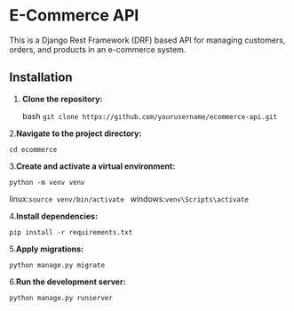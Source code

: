 # E-Commerce API

This is a Django Rest Framework (DRF) based API for managing customers, orders, and products in an e-commerce system.

## Installation

1. **Clone the repository:**

   bash
   `git clone https://github.com/yourusername/ecommerce-api.git`

2.**Navigate to the project directory:**

`cd ecommerce`

3.**Create and activate a virtual environment:**

`python -m venv venv`

linux:`source venv/bin/activate `
windows:`venv\Scripts\activate`

4.**Install dependencies:**

`pip install -r requirements.txt`

5.**Apply migrations:**

`python manage.py migrate`

6.**Run the development server:**

`python manage.py runserver`




